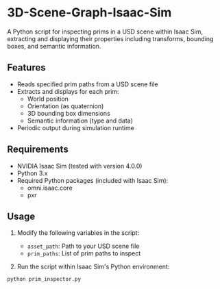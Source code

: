 # 3D-Scene-Graph-Isaac-Sim

A Python script for inspecting prims in a USD scene within Isaac Sim, extracting and displaying their properties including transforms, bounding boxes, and semantic information.

## Features

- Reads specified prim paths from a USD scene file
- Extracts and displays for each prim:
  - World position
  - Orientation (as quaternion)
  - 3D bounding box dimensions
  - Semantic information (type and data)
- Periodic output during simulation runtime

## Requirements

- NVIDIA Isaac Sim (tested with version 4.0.0)
- Python 3.x
- Required Python packages (included with Isaac Sim):
  - omni.isaac.core
  - pxr

## Usage

1. Modify the following variables in the script:
   - `asset_path`: Path to your USD scene file
   - `prim_paths`: List of prim paths to inspect

2. Run the script within Isaac Sim's Python environment:

```bash
python prim_inspector.py
